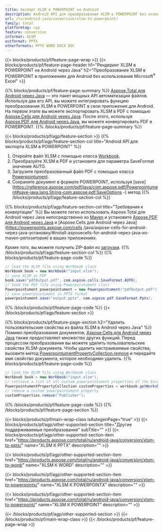 ```yaml
---
title: Экспорт XLSM в POWERPOINT на Android
description: Android API для преобразования XLSM в POWERPOINT без использования Microsoft Word
url: /ru/android-java/conversion/xlsm-to-powerpoint/
family: total
platformtag: cpp
feature: conversion
informat: XLSM
outformat: PPTX
otherformats: PPTX WORD DOCX DOC
---
```

{{< blocks/products/pf/feature-page-wrap >}}
{{< blocks/products/pf/feature-page-header h1="Рендеринг XLSM в POWERPOINT на Android через Java" h2="Преобразование XLSM в POWERPOINT в приложениях для Android без использования Microsoft<sup>&reg;</sup> Excel" >}}

{{% blocks/products/pf/feature-page-summary %}}
[Aspose.Total для Android через Java](https://products.aspose.com/total/android-java/) — это пакет мощных API автоматизации файлов. Используя два его API, вы можете интегрировать функцию преобразования XLSM в POWERPOINT в свои приложения для Android. На первом этапе вы можете экспортировать XLSM в PDF с помощью [Aspose.Cells для Android через Java](https://products.aspose.com/cells/android-java/). После этого, используя [Aspose.PDF для Android через Java](https://products.aspose.com/pdf/android-java/), вы можете конвертировать PDF в POWERPOINT. 
{{% /blocks/products/pf/feature-page-summary  %}}

{{< blocks/products/pf/agp/feature-section >}}
{{% blocks/products/pf/agp/feature-section-col title="Android API для экспорта XLSM в POWERPOINT" %}}
1. Откройте файл XLSM с помощью класса [Workbook](https://reference.aspose.com/cells/java/com.aspose.cells/Workbook).
2. Преобразуйте XLSM в PDF и установите для параметра SaveFormat значение AUTO.
3. Загрузите преобразованный файл PDF с помощью класса [Powerpointument](https://reference.aspose.com/pdf/java/com.aspose.pdf/Powerpointument).
4. Сохраните документ в формате POWERPOINT, используя [save](https://reference.aspose.com/pdf/java/com.aspose.pdf/Powerpointument#save-java.lang.String-com.aspose.pdf.SaveOptions -) метод
{{% /blocks/products/pf/agp/feature-section-col %}}

{{% blocks/products/pf/agp/feature-section-col title="Требования к конвертации" %}}
Вы можете легко использовать Aspose.Total для Android через Java непосредственно из [Maven](https://repository.aspose.com/webapp/#/artifacts/browse/tree/General/repo/com/aspose/aspose-total) и установите [Aspose.PDF для Android через Java](https://powerpoints.aspose.com/pdf/androidjava/installation/) и [Aspose.Cells для Android через Java](https://powerpoints.aspose.com/cells /java/aspose-cells-for-android-через-java-установку/#install-asposecells-for-android-через-java-из-maven-репозитория) в ваших приложениях.

Кроме того, вы можете получить ZIP-файл из [загрузки](https://downloads.aspose.com/total/androidjava).
{{% /blocks/products/pf/agp/feature-section-col %}}
{{% blocks/products/pf/feature-page-code %}}

```java
// load the XLSM file using Workbook class
Workbook book = new Workbook("input.xlsm");
// save XLSM as PDF
book.save("pdfOutput.pdf", com.aspose.cells.SaveFormat.AUTO);
// load the PDF file using Powerpointument class
Powerpointument powerpointument = new Powerpointument("pdfOutput.pdf");
// save powerpointument in PPTX format
powerpointument.save("output.pptx", com.aspose.pdf.SaveFormat.Pptx);    
```

{{% /blocks/products/pf/feature-page-code %}}
{{< /blocks/products/pf/agp/feature-section >}}

{{% blocks/products/pf/feature-page-section  h2="Удалить пользовательские свойства из файла XLSM в Android через Java" %}}
Помимо преобразования документов, [Aspose.Cells для Android через Java](https://products.aspose.com/cells/android-java/) также предоставляет множество других функций. Перед процессом преобразования вы можете удалить пользовательские свойства XLSM-документа. Чтобы удалить настраиваемые свойства, вызовите метод [PowerpointumentPropertyCollection.remove](https://reference.aspose.com/cells/java/com.aspose.cells/powerpointumentpropertycollection#remove(java.lang.String)) и передайте имя свойство документа, которое необходимо удалить.
{{% blocks/products/pf/feature-page-code %}}

```java
// load the XLSM file using Workbook class
Workbook book = new Workbook("input.xlsm");
// retrieve a list of all custom powerpointument properties of the Excel file
PowerpointumentPropertyCollection customProperties = workbook.getWorksheets().getCustomPowerpointumentProperties();
// remove a custom powerpointument property
customProperties.remove("Publisher"); 
```
{{% /blocks/products/pf/feature-page-code  %}}
{{% /blocks/products/pf/feature-page-section %}}

{{< blocks/products/pf/main-wrap-class isAutogenPage="true" >}}
{{< blocks/products/pf/agp/other-supported-section title="Другие поддерживаемые преобразования" subTitle="" >}}
{{< blocks/products/pf/agp/other-supported-section-item href="https://products.aspose.com/total/ru/android-java/conversion/xlsm-to-pptx/" name="XLSM К PPTX" description="" >}}

{{< blocks/products/pf/agp/other-supported-section-item href="https://products.aspose.com/total/ru/android-java/conversion/xlsm-to-word/" name="XLSM К WORD" description="" >}}

{{< blocks/products/pf/agp/other-supported-section-item href="https://products.aspose.com/total/ru/android-java/conversion/xlsm-to-powerpointx/" name="XLSM К POWERPOINTX" description="" >}}

{{< blocks/products/pf/agp/other-supported-section-item href="https://products.aspose.com/total/ru/android-java/conversion/xlsm-to-powerpoint/" name="XLSM К POWERPOINT" description="" >}}


{{< /blocks/products/pf/agp/other-supported-section >}}
{{< /blocks/products/pf/main-wrap-class >}}
{{< /blocks/products/pf/feature-page-wrap >}}